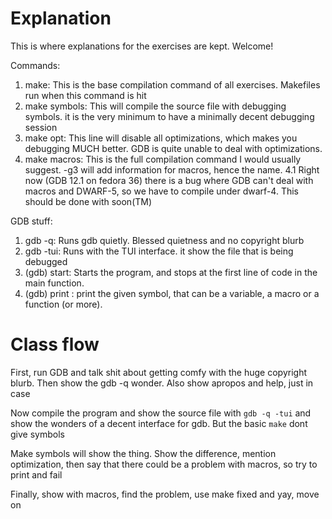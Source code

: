 # Explanation

This is where explanations for the exercises are kept. Welcome!

Commands:
1. make: This is the base compilation command of all exercises. Makefiles run when this command is hit
2. make symbols: This will compile the source file with debugging symbols. it is the very minimum to have a minimally decent debugging session
3. make opt: This line will disable all optimizations, which makes you debugging MUCH better. GDB is quite unable to deal with optimizations.
4. make macros: This is the full compilation command I would usually suggest. -g3 will add information for macros, hence the name.
  4.1 Right now (GDB 12.1 on fedora 36) there is a bug where GDB can't deal with macros and DWARF-5, so we have to compile under dwarf-4. This should be done with soon(TM)
  
GDB stuff:
1. gdb -q: Runs gdb quietly. Blessed quietness and no copyright blurb
2. gdb -tui: Runs with the TUI interface. it show the file that is being debugged
3. (gdb) start: Starts the program, and stops at the first line of code in the main function.
4. (gdb) print <symbol>: print the given symbol, that can be a variable, a macro or a function (or more).

# Class flow

First, run GDB and talk shit about getting comfy with the huge copyright blurb. Then show the gdb -q wonder. Also show apropos and help, just in case

Now compile the program and show the source file with `gdb -q -tui` and show the wonders of a decent interface for gdb. But the basic `make` dont give symbols

Make symbols will show the thing. Show the difference, mention optimization, then say that there could be a problem with macros, so try to print and fail

Finally, show with macros, find the problem, use make fixed and yay, move on
